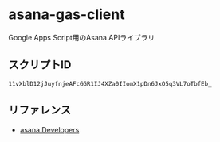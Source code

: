 # asana-gas-client
Google Apps Script用のAsana APIライブラリ

## スクリプトID
`11vXblD12jJuyfnjeAFcGGR1IJ4XZa0IIomX1pDn6JxO5q3VL7oTbfEb_`

## リファレンス
- [asana Developers](https://asana.com/developers)
